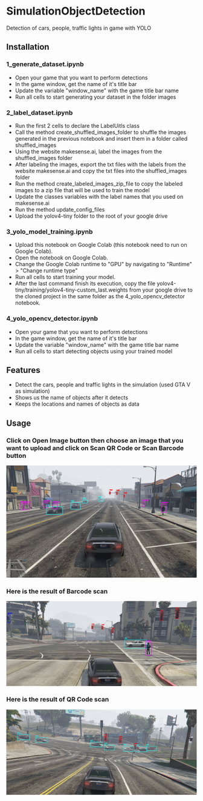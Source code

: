 # SimulationObjectDetection
Detection of cars, people, traffic lights in game with YOLO

## Installation

### 1_generate_dataset.ipynb
- Open your game that you want to perform detections
- In the game window, get the name of it's title bar
- Update the variable "window_name" with the game title bar name
- Run all cells to start generating your dataset in the folder images

### 2_label_dataset.ipynb
- Run the first 2 cells to declare the LabelUitls class
- Call the method create_shuffled_images_folder to shuffle the images generated in the previous notebook and insert them in a folder called shuffled_images
- Using the website makesense.ai, label the images from the shuffled_images folder
- After labeling the images, export the txt files with the labels from the website makesense.ai and copy the txt files into the shuffled_images folder
- Run the method create_labeled_images_zip_file to copy the labeled images to a zip file that will be used to train the model
- Update the classes variables with the label names that you used on makesense.ai
- Run the method update_config_files
- Upload the yolov4-tiny folder to the root of your google drive

### 3_yolo_model_training.ipynb
- Upload this notebook on Google Colab (this notebook need to run on Google Colab).
- Open the notebook on Google Colab.
- Change the Google Colab runtime to "GPU" by navigating to "Runtime" > "Change runtime type"
- Run all cells to start training your model.
- After the last command finish its execution, copy the file yolov4-tiny/training/yolov4-tiny-custom_last.weights from your google drive to the cloned project in the same folder as the 4_yolo_opencv_detector notebook.

### 4_yolo_opencv_detector.ipynb
- Open your game that you want to perform detections
- In the game window, get the name of it's title bar
- Update the variable "window_name" with the game title bar name
- Run all cells to start detecting objects using your trained model

## Features

- Detect the cars, people and traffic lights in the simulation (used GTA V as simulation)
- Shows us the name of objects after it detects
- Keeps the locations and names of objects as data


## Usage

### Click on Open Image button then choose an image that you want to upload and click on Scan QR Code or Scan Barcode button
![Click on Open Image button then choose an image that you want to upload and click on Scan QR Code or Scan Barcode button](/Screenshots/1.png?raw=true "Click on Open Image button then choose an image that you want to upload and click on Scan QR Code or Scan Barcode button")

### Here is the result of Barcode scan
![Here is the result of Barcode scan](/Screenshots/2.png?raw=true "Here is the result of Barcode scan")

### Here is the result of QR Code scan
![Here is the result of QR Code scan](/Screenshots/3.png?raw=true "Here is the result of QR Code scan")

